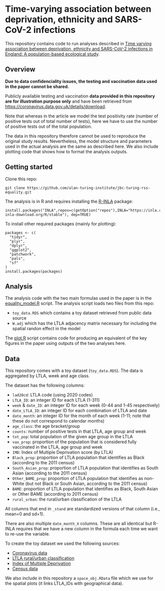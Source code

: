 # Time-varying association between deprivation, ethnicity and SARS-CoV-2 infections

This repository contains code to run analyses described in [Time varying association between deprivation, ethnicity and SARS-CoV-2 infections in England: A population-based ecological study](https://www.sciencedirect.com/science/article/pii/S2666776222000151).

## Overview

**Due to data confidenciality issues, the testing and vaccination data used in the paper cannot be shared.**

Publicly available testing and vaccination **data provided in this repository are for illustration purpose only** and have been retrieved from https://coronavirus.data.gov.uk/details/download.

Note that whereas in the article we model the test positivity rate (number of positive tests out of total number of tests), here we have to use the number of positive tests out of the total population.

The data in this repository therefore cannot be used to reproduce the original study results.
Nevertheless, the model structure and parameters used in the actual analysis are the same as described here.
We also include plotting code that shows how to format the analysis outputs.

## Getting started

Clone this repo:

```{bash}
git clone https://github.com/alan-turing-institute/jbc-turing-rss-equality.git
```

The analysis is in R and requires installing the [R-INLA](https://www.r-inla.org) package:

```{R}
install.packages("INLA",repos=c(getOption("repos"),INLA="https://inla.r-inla-download.org/R/stable"), dep=TRUE)
```

To install other required packages (mainly for plotting):

```{R}
packages <- c(
  "tidyr",
  "plyr",
  "dplyr",
  "ggplot2",
  "patchwork",
  "pals",
  "sf"
)
install.packages(packages)
```

## Analysis

The analysis code with the two main formulas used in the paper is in the [equality_model.R](equality_model.R) script.
The analysis script loads two files from this repo:
- `toy_data.RDS` which contains a toy dataset retrieved from public data source
- `W.adj` which has the LTLA adjacency matrix necessary for including the spatial randon effect in the model

The [plot.R](plot.R) script contains code for producing an equivalent of the key figures in the paper using outputs of the two analyses here.

## Data

This repository comes with a toy dataset (`toy_data.RDS`).
The data is aggregated by LTLA, week and age class.

The dataset has the following columns:
- `lad20cd`: LTLA code (using 2020 codes)
- `LTLA_ID`: an integer ID for each LTLA (1-311)
- `week` & `date_ID`: an integer ID for each week (0-44 and 1-45 respectively)
- `date_LTLA_ID`: an integer ID for each combination of LTLA and date
- `date_month`: an integer ID for the month of each week (1-11; note that these do not correspond to calendar months)
- `age_class`: the age bracket/group
- `counts`: number of positive tests in that LTLA, age group and week
- `tot_pop`: total population of the given age group in the LTLA
- `vax_prop`: proportion of the population that is considered fully vaccinated in the LTLA, age group and week
- `IMD`: Index of Multiple Deprivation score (by LTLA)
- `Black_prop`: proportion of LTLA population that identifies as Black (according to the 2011 census)
- `South_Asian_prop`: proportion of LTLA population that identifies as South Asian (according to the 2011 census)
- `Other_BAME_prop`: proportion of LTLA population that identifies as non-White (but not Black or South Asian, according to the 2011 census)
- `BAME`: proportion of LTLA population that identifies as Black, South Asian or Other BAME (according to 2011 census)
- `rural_urban`: the rural/urban classification of the LTLA

All columns that end in `_stand` are standardized versions of that column (i.e., mean=0 and sd=1).

There are also multiple `date_month_X` columns. These are all identical but R-INLA requires that we have a new column in the formula each time we want to re-use the variable.

To create the toy dataset we used the following sources:
- [Coronavirus data](https://coronavirus.data.gov.uk/details/download)
- [LTLA rural/urban classification](https://geoportal.statistics.gov.uk/datasets/rural-urban-classification-2011-of-local-authority-districts-in-england/about)
- [Index of Multiple Deprivation](https://www.gov.uk/government/statistics/english-indices-of-deprivation-2019)
- [Census data](https://www.nomisweb.co.uk/query/select/getdatasetbytheme.asp?opt=3&theme=&subgrp=)

We also include in this repository a `space_obj.RData` file which we use for the spatial plots (it links LTLA_IDs with geographical data).
